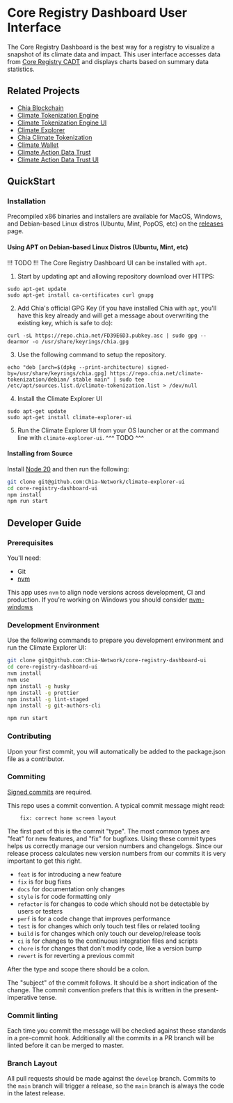 # Core Registry Dashboard User Interface

The Core Registry Dashboard is the best way for a registry to visualize a snapshot of its climate data and impact.
This user interface accesses data from [Core Registry CADT](https://github.com/Chia-Network/Core-Registry-CADT/)
and displays charts based on summary data statistics.

## Related Projects

* [Chia Blockchain](https://github.com/Chia-Network/chia-blockchain)
* [Climate Tokenization Engine](https://github.com/Chia-Network/Climate-Tokenization-Engine)
* [Climate Tokenization Engine UI](https://github.com/Chia-Network/Climate-Tokenization-Engine-UI)
* [Climate Explorer](https://github.com/Chia-Network/climate-token-driver)
* [Chia Climate Tokenization](https://github.com/Chia-Network/climate-token-driver)
* [Climate Wallet](https://github.com/Chia-Network/Climate-Wallet)
* [Climate Action Data Trust](https://github.com/Chia-Network/cadt)
* [Climate Action Data Trust UI](https://github.com/Chia-Network/cadt-ui)

## QuickStart

### Installation

Precompiled x86 binaries and installers are available for MacOS, Windows, and Debian-based Linux distros (Ubuntu, Mint,
PopOS, etc) on the [releases](https://github.com/Chia-Network/core-registry-dashboard-ui/releases) page.

#### Using APT on Debian-based Linux Distros (Ubuntu, Mint, etc)


!!! TODO !!!
The Core Registry Dashboard UI can be installed with `apt`.

1. Start by updating apt and allowing repository download over HTTPS:

```
sudo apt-get update
sudo apt-get install ca-certificates curl gnupg
```

2. Add Chia's official GPG Key (if you have installed Chia with `apt`, you'll have this key already and will get a
   message about overwriting the existing key, which is safe to do):

```
curl -sL https://repo.chia.net/FD39E6D3.pubkey.asc | sudo gpg --dearmor -o /usr/share/keyrings/chia.gpg
```

3. Use the following command to setup the repository.

```
echo "deb [arch=$(dpkg --print-architecture) signed-by=/usr/share/keyrings/chia.gpg] https://repo.chia.net/climate-tokenization/debian/ stable main" | sudo tee /etc/apt/sources.list.d/climate-tokenization.list > /dev/null
```

4. Install the Climate Explorer UI

```
sudo apt-get update
sudo apt-get install climate-explorer-ui
```

5. Run the Climate Explorer UI from your OS launcher or at the command line with `climate-explorer-ui`.
^^^ TODO ^^^


#### Installing from Source

Install [Node 20](https://nodejs.org/en/download/releases) and then run the following:

```sh
git clone git@github.com:Chia-Network/climate-explorer-ui
cd core-registry-dashboard-ui
npm install
npm run start
```

## Developer Guide

### Prerequisites

You'll need:

- Git
- [nvm](https://github.com/nvm-sh/nvm)

This app uses `nvm` to align node versions across development, CI and production. If you're working on Windows you
should consider [nvm-windows](https://github.com/coreybutler/nvm-windows)

### Development Environment

Use the following commands to prepare you development environment and run the Climate Explorer UI:

```sh
git clone git@github.com:Chia-Network/core-registry-dashboard-ui
cd core-registry-dashboard-ui
nvm install
nvm use
npm install -g husky
npm install -g prettier
npm install -g lint-staged
npm install -g git-authors-cli

npm run start
```

### Contributing

Upon your first commit, you will automatically be added to the package.json file as a contributor.

### Commiting

[Signed commits](https://docs.github.com/en/authentication/managing-commit-signature-verification/signing-commits) are
required.

This repo uses a commit convention. A typical commit message might read:

```
    fix: correct home screen layout
```

The first part of this is the commit "type". The most common types are "feat" for new features, and "fix" for bugfixes.
Using these commit types helps us correctly manage our version numbers and changelogs. Since our release process
calculates new version numbers from our commits it is very important to get this right.

- `feat` is for introducing a new feature
- `fix` is for bug fixes
- `docs` for documentation only changes
- `style` is for code formatting only
- `refactor` is for changes to code which should not be detectable by users or testers
- `perf` is for a code change that improves performance
- `test` is for changes which only touch test files or related tooling
- `build` is for changes which only touch our develop/release tools
- `ci` is for changes to the continuous integration files and scripts
- `chore` is for changes that don't modify code, like a version bump
- `revert` is for reverting a previous commit

After the type and scope there should be a colon.

The "subject" of the commit follows. It should be a short indication of the change. The commit convention prefers that
this is written in the present-imperative tense.

### Commit linting

Each time you commit the message will be checked against these standards in a pre-commit hook. Additionally all the
commits in a PR branch will be linted before it can be merged to master.

### Branch Layout

All pull requests should be made against the `develop` branch. Commits to the `main` branch will trigger a release, so
the `main` branch is always the code in the latest release.